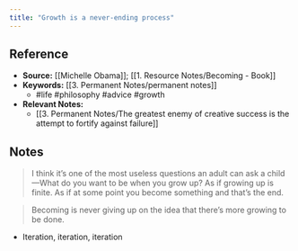 ```yaml
---
title: "Growth is a never-ending process"
---
```

## Reference
- **Source:** [[Michelle Obama]]; [[1. Resource Notes/Becoming - Book]]
- **Keywords:** [[3. Permanent Notes/permanent notes]]
	- #life #philosophy #advice #growth
- **Relevant Notes:**
	- [[3. Permanent Notes/The greatest enemy of creative success is the attempt to fortify against failure]]
## Notes
>  I think it’s one of the most useless questions an adult can ask a child—What do you want to be when you grow up? As if growing up is finite. As if at some point you become something and that’s the end.

> Becoming is never giving up on the idea that there’s more growing to be done.
- Iteration, iteration, iteration